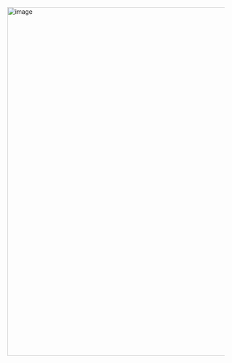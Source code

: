 <img width="642" height="810" alt="image" src="https://github.com/user-attachments/assets/8697dcde-615c-45d7-8fd6-4c4580d5bc12" />
